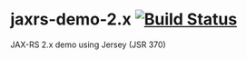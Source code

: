 # jaxrs-demo-2.x [![Build Status][travis-img]][travis]

JAX-RS 2.x demo using Jersey (JSR 370)

[travis]: https://travis-ci.org/mincong-h/jaxrs-2.x-demo
[travis-img]: https://travis-ci.org/mincong-h/jaxrs-2.x-demo.svg?branch=master
